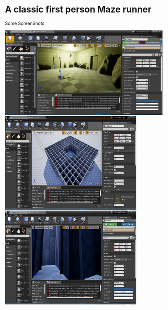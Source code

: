 # A classic first person Maze runner

Some ScreenShots

<img src="Images/Capture3.PNG"><br/>
<img src="Images/Capture.PNG" height="300" width="420"/> &nbsp;&nbsp;&nbsp;&nbsp;&nbsp; <img src="Images/Capture2.PNG" height="300" width="420"/>
